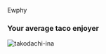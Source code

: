 
  Ewphy  
### Your average taco enjoyer 

![takodachi-ina](https://user-images.githubusercontent.com/82128494/173990794-471c8914-c7fc-4916-ab00-4a88f568fe6d.gif)


